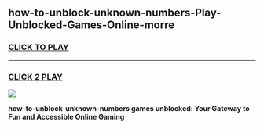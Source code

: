 
## how-to-unblock-unknown-numbers-Play-Unblocked-Games-Online-morre
<h3>
<a href="https://premium76.site?title=how-to-unblock-unknown-numbers&ref=25A">CLICK TO PLAY</a></h3>
<hr>

<h3>
<a href="https://premium76.site?title=how-to-unblock-unknown-numbers&ref=25A">CLICK 2 PLAY</a>
  
</h3>

<a href="https://premium76.site?title=how-to-unblock-unknown-numbers&ref=25A"><img src="https://clearcache.store/games.png"></a>


**how-to-unblock-unknown-numbers games unblocked: Your Gateway to Fun and Accessible Online Gaming**
